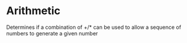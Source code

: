 # Arithmetic
 Determines if a combination of +/* can be used to allow a sequence of numbers to generate a given number
